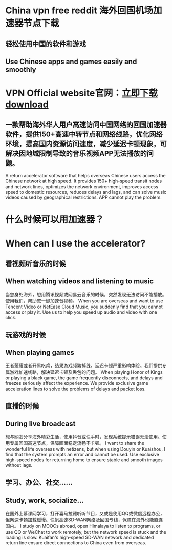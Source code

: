 # China vpn free reddit 海外回国机场加速器节点下载

## 轻松使用中国的软件和游戏
## Use Chinese apps and games easily and smoothly

# VPN Official website官网：[立即下载download](https://af.kuaifan.club/scripts/chm1f4?a_aid=67867bfb88713&a_bid=b9bf8033)

## 一款帮助海外华人用户高速访问中国网络的回国加速器软件，提供150+高速中转节点和网络线路，优化网络环境，提高国内资源访问速度，减少延迟卡顿现象，可解决因地域限制导致的音乐视频APP无法播放的问题。
A return accelerator software that helps overseas Chinese users access the Chinese network at high speed. It provides 150+ high-speed transit nodes and network lines, optimizes the network environment, improves access speed to domestic resources, reduces delays and lags, and can solve music videos caused by geographical restrictions. APP cannot play the problem.

# 什么时候可以用加速器？
# When can I use the accelerator?

## 看视频听音乐的时候
## When watching videos and listening to music

当您身处海外，想用腾讯视频或网易云音乐的时候，突然发现无法访问不能播放。使用我们，帮助您一键加速音视频。
When you are overseas and want to use Tencent Video or NetEase Cloud Music, you suddenly find that you cannot access or play it. Use us to help you speed up audio and video with one click.

## 玩游戏的时候
## When playing games
王者荣耀或者开黑吃鸡，结果游戏频繁掉线，延迟卡顿严重影响体验。我们提供专属游戏加速线路，解决延迟卡顿及丢包的问题。
When playing Honor of Kings or playing a black game, the game frequently disconnects, and delays and freezes seriously affect the experience. We provide exclusive game acceleration lines to solve the problems of delays and packet loss.

## 直播的时候
## During live broadcast
想与网友分享海外精彩生活，使用抖音或快手时，发现系统提示错误无法使用。使用专属回国高速节点，保障画面稳定流畅不卡顿。
I want to share the wonderful life overseas with netizens, but when using Douyin or Kuaishou, I find that the system prompts an error and cannot be used. Use exclusive high-speed nodes for returning home to ensure stable and smooth images without lags.

## 学习、办公、社交……
## Study, work, socialize...
在国外上慕课网学习，打开喜马拉雅听听节目，又或是使用QQ或微信远程办公，但网速卡顿加载缓慢。快帆高速SD-WAN网络及回国专线，保障在海外也能直连国内。
I study on MOOCs abroad, open Himalaya to listen to programs, or use QQ or WeChat to work remotely, but the network speed is stuck and the loading is slow. Kuaifan's high-speed SD-WAN network and dedicated return line ensure direct connections to China even from overseas.
